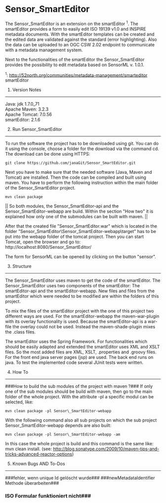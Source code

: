 Sensor_SmartEditor
==================
The Sensor\_SmartEditor is an extension on the smartEditor <sup>1</sup>. The smartEditor provides a form to easily edit ISO 19139 v1.0 and INSPIRE metadata documents. With the smartEditor templates can be created and the edited data are validated against the standard (error highlighting). Also the data can be uploaded to an OGC CSW 2.02 endpoint to communicate with a metadata management system.

Next to the functionalities of the smartEditor the Sensor\_SmartEditor provides the possibility to edit metadata based on SensorML v. 1.0.1.

<sup>1</sup>: http://52north.org/communities/metadata-management/smarteditor   smartEditor

1. Version Notes
--------------
Java: jdk 1.7.0_71 <br>
Apache Maven: 3.2.3 <br>
Apache Tomcat: 7.0.56 <br>
smartEditor: 2.1.6 <br>

2. Run Sensor_SmartEditor
-------------
To run the software the project has to be downloaded using git. You can do it using the console, choose a folder for the download via the command cd. 
The download can be done using HTTPS:
<pre><code>git clone https://github.com/janaGit/Sensor_SmartEditor.git
</code></pre>

Next you have to make sure that the needed software (Java, Maven and Tomcat) are installed. Then the code can be compiled and built using maven. You have to perform the following instruction within the main folder of the Sensor\_SmartEditor project. 
<pre><code>mvn clean package
</code></pre>
||  So both modules, the Sensor\_SmartEditor-api and the Sensor\_SmartEditor-webapp are build. Within the section "How two" it is explained how only one of the submodules can be built with maven.  ||

After that the created file "Sensor\_SmartEditor.war" which is located in the folder "Sensor\_SmartEditor\Sensor_SmartEditor-webapp\target" has to be put into the webapp folder of the tomcat project.
Then you can start Tomcat, open the browser and go to: http://localhost:8080/Sensor_SmartEditor/

The form for SensorML can be opened by clicking on the button "sensor".


3. Structure
---------
The Sensor\_SmartEditor uses maven to get the code of the smartEditor. The Sensor\_SmartEditor uses two components of the smartEditor: The smartEditor-api and the smartEditor-webapp. New files and files from the smartEditor which were needed to be modified are within the folders of this project.

To mix the files of the smartEditor project with the one of this project two different ways are used. For the smartEditor-webapp the maven-war-plugin with its overlay functionality is used. Because the smartEditor-api is a war-file the overlay could not be used. Instead the maven-shade-plugin mixes the .class files.

The smartEditor uses the Spring Framework. For functionalities which should be easily adapted and extended the smartEditor uses XML and XSLT files. So the most added files are XML, XSLT, .properties and .groovy files. For the front end java server pages (jsp) are used. The back end runs on java. To test the implemented code several JUnit tests were written. 

4. How To
-------
###How to build the sub modules of the project with maven ?###
If only one of the sub modules should be build with maven, then go to the main folder of the whole project. With the attribute -pl a specific modul can be selected, like:
<pre><code>mvn clean package -pl Sensor\_SmartEditor-webapp
</code></pre>
With the following command also all sub projects on which the sub project Sensor\_SmartEditor-webapp depends are also built: 
<pre><code>mvn clean package -pl Sensor\_SmartEditor-webapp -am
</code></pre>
In this case the whole project is build and this command is the same like: mvn clean install.
(see: http://blog.sonatype.com/2009/10/maven-tips-and-tricks-advanced-reactor-options)


5. Known Bugs AND To-Dos
-----------
###fehler, wenn unique Id gelöscht wurde###
###newMetadataIdentifier Methode überarbeiten###
### ISO Formular funktioniert nicht###
